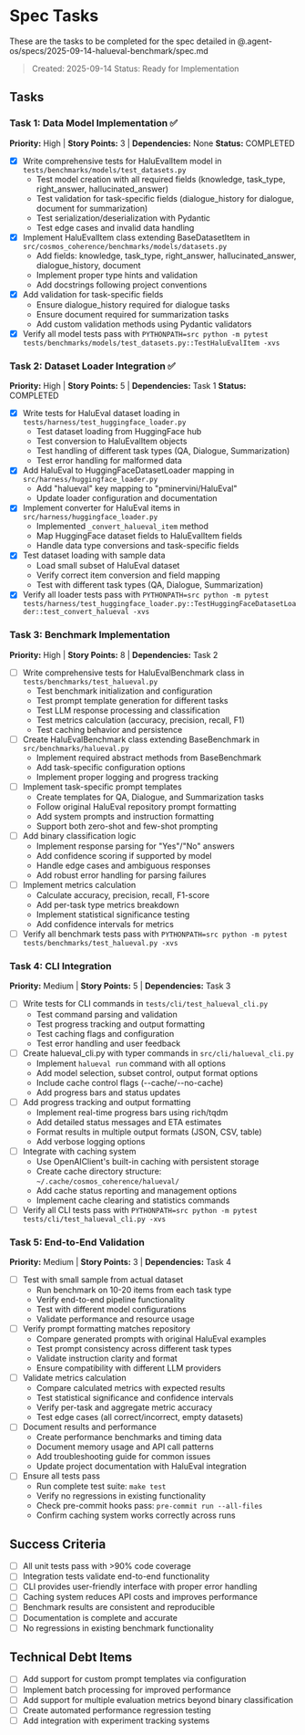 # Spec Tasks

These are the tasks to be completed for the spec detailed in @.agent-os/specs/2025-09-14-halueval-benchmark/spec.md

> Created: 2025-09-14
> Status: Ready for Implementation

## Tasks

### Task 1: Data Model Implementation ✅
**Priority:** High | **Story Points:** 3 | **Dependencies:** None
**Status:** COMPLETED

- [x] Write comprehensive tests for HaluEvalItem model in `tests/benchmarks/models/test_datasets.py`
  - Test model creation with all required fields (knowledge, task_type, right_answer, hallucinated_answer)
  - Test validation for task-specific fields (dialogue_history for dialogue, document for summarization)
  - Test serialization/deserialization with Pydantic
  - Test edge cases and invalid data handling
- [x] Implement HaluEvalItem class extending BaseDatasetItem in `src/cosmos_coherence/benchmarks/models/datasets.py`
  - Add fields: knowledge, task_type, right_answer, hallucinated_answer, dialogue_history, document
  - Implement proper type hints and validation
  - Add docstrings following project conventions
- [x] Add validation for task-specific fields
  - Ensure dialogue_history required for dialogue tasks
  - Ensure document required for summarization tasks
  - Add custom validation methods using Pydantic validators
- [x] Verify all model tests pass with `PYTHONPATH=src python -m pytest tests/benchmarks/models/test_datasets.py::TestHaluEvalItem -xvs`

### Task 2: Dataset Loader Integration ✅
**Priority:** High | **Story Points:** 5 | **Dependencies:** Task 1
**Status:** COMPLETED

- [x] Write tests for HaluEval dataset loading in `tests/harness/test_huggingface_loader.py`
  - Test dataset loading from HuggingFace hub
  - Test conversion to HaluEvalItem objects
  - Test handling of different task types (QA, Dialogue, Summarization)
  - Test error handling for malformed data
- [x] Add HaluEval to HuggingFaceDatasetLoader mapping in `src/harness/huggingface_loader.py`
  - Add "halueval" key mapping to "pminervini/HaluEval"
  - Update loader configuration and documentation
- [x] Implement converter for HaluEval items in `src/harness/huggingface_loader.py`
  - Implemented `_convert_halueval_item` method
  - Map HuggingFace dataset fields to HaluEvalItem fields
  - Handle data type conversions and task-specific fields
- [x] Test dataset loading with sample data
  - Load small subset of HaluEval dataset
  - Verify correct item conversion and field mapping
  - Test with different task types (QA, Dialogue, Summarization)
- [x] Verify all loader tests pass with `PYTHONPATH=src python -m pytest tests/harness/test_huggingface_loader.py::TestHuggingFaceDatasetLoader::test_convert_halueval -xvs`

### Task 3: Benchmark Implementation
**Priority:** High | **Story Points:** 8 | **Dependencies:** Task 2

- [ ] Write comprehensive tests for HaluEvalBenchmark class in `tests/benchmarks/test_halueval.py`
  - Test benchmark initialization and configuration
  - Test prompt template generation for different tasks
  - Test LLM response processing and classification
  - Test metrics calculation (accuracy, precision, recall, F1)
  - Test caching behavior and persistence
- [ ] Create HaluEvalBenchmark class extending BaseBenchmark in `src/benchmarks/halueval.py`
  - Implement required abstract methods from BaseBenchmark
  - Add task-specific configuration options
  - Implement proper logging and progress tracking
- [ ] Implement task-specific prompt templates
  - Create templates for QA, Dialogue, and Summarization tasks
  - Follow original HaluEval repository prompt formatting
  - Add system prompts and instruction formatting
  - Support both zero-shot and few-shot prompting
- [ ] Add binary classification logic
  - Implement response parsing for "Yes"/"No" answers
  - Add confidence scoring if supported by model
  - Handle edge cases and ambiguous responses
  - Add robust error handling for parsing failures
- [ ] Implement metrics calculation
  - Calculate accuracy, precision, recall, F1-score
  - Add per-task type metrics breakdown
  - Implement statistical significance testing
  - Add confidence intervals for metrics
- [ ] Verify all benchmark tests pass with `PYTHONPATH=src python -m pytest tests/benchmarks/test_halueval.py -xvs`

### Task 4: CLI Integration
**Priority:** Medium | **Story Points:** 5 | **Dependencies:** Task 3

- [ ] Write tests for CLI commands in `tests/cli/test_halueval_cli.py`
  - Test command parsing and validation
  - Test progress tracking and output formatting
  - Test caching flags and configuration
  - Test error handling and user feedback
- [ ] Create halueval_cli.py with typer commands in `src/cli/halueval_cli.py`
  - Implement `halueval run` command with all options
  - Add model selection, subset control, output format options
  - Include cache control flags (--cache/--no-cache)
  - Add progress bars and status updates
- [ ] Add progress tracking and output formatting
  - Implement real-time progress bars using rich/tqdm
  - Add detailed status messages and ETA estimates
  - Format results in multiple output formats (JSON, CSV, table)
  - Add verbose logging options
- [ ] Integrate with caching system
  - Use OpenAIClient's built-in caching with persistent storage
  - Create cache directory structure: `~/.cache/cosmos_coherence/halueval/`
  - Add cache status reporting and management options
  - Implement cache clearing and statistics commands
- [ ] Verify all CLI tests pass with `PYTHONPATH=src python -m pytest tests/cli/test_halueval_cli.py -xvs`

### Task 5: End-to-End Validation
**Priority:** Medium | **Story Points:** 3 | **Dependencies:** Task 4

- [ ] Test with small sample from actual dataset
  - Run benchmark on 10-20 items from each task type
  - Verify end-to-end pipeline functionality
  - Test with different model configurations
  - Validate performance and resource usage
- [ ] Verify prompt formatting matches repository
  - Compare generated prompts with original HaluEval examples
  - Test prompt consistency across different task types
  - Validate instruction clarity and format
  - Ensure compatibility with different LLM providers
- [ ] Validate metrics calculation
  - Compare calculated metrics with expected results
  - Test statistical significance and confidence intervals
  - Verify per-task and aggregate metric accuracy
  - Test edge cases (all correct/incorrect, empty datasets)
- [ ] Document results and performance
  - Create performance benchmarks and timing data
  - Document memory usage and API call patterns
  - Add troubleshooting guide for common issues
  - Update project documentation with HaluEval integration
- [ ] Ensure all tests pass
  - Run complete test suite: `make test`
  - Verify no regressions in existing functionality
  - Check pre-commit hooks pass: `pre-commit run --all-files`
  - Confirm caching system works correctly across runs

## Success Criteria

- [ ] All unit tests pass with >90% code coverage
- [ ] Integration tests validate end-to-end functionality
- [ ] CLI provides user-friendly interface with proper error handling
- [ ] Caching system reduces API costs and improves performance
- [ ] Benchmark results are consistent and reproducible
- [ ] Documentation is complete and accurate
- [ ] No regressions in existing benchmark functionality

## Technical Debt Items

- [ ] Add support for custom prompt templates via configuration
- [ ] Implement batch processing for improved performance
- [ ] Add support for multiple evaluation metrics beyond binary classification
- [ ] Create automated performance regression testing
- [ ] Add integration with experiment tracking systems
